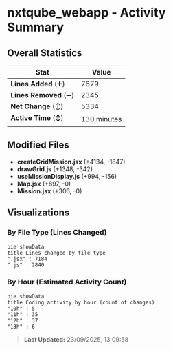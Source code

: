 # nxtqube_webapp - Activity Summary 

## Overall Statistics

| Stat                   | Value                                                             |
| ---------------------- | ----------------------------------------------------------------- |
| **Lines Added** (➕)   | 7679                                          |
| **Lines Removed** (➖) | 2345                                        |
| **Net Change** (↕)    | 5334                |
| **Active Time** (⌚)   | 130 minutes |


## Modified Files
- **createGridMission.jsx** (+4134, -1847)
- **drawGrid.js** (+1348, -342)
- **useMissionDisplay.js** (+994, -156)
- **Map.jsx** (+897, -0)
- **Mission.jsx** (+306, -0)

## Visualizations

### By File Type (Lines Changed)

```mermaid
pie showData
title Lines changed by file type
".jsx" : 7184
".js" : 2840
```

### By Hour (Estimated Activity Count)

```mermaid
pie showData
title Coding activity by hour (count of changes)
"10h" : 5
"11h" : 35
"12h" : 37
"13h" : 6
```


> **Last Updated:** 23/09/2025, 13:09:58